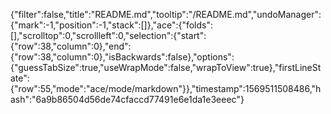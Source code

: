 {"filter":false,"title":"README.md","tooltip":"/README.md","undoManager":{"mark":-1,"position":-1,"stack":[]},"ace":{"folds":[],"scrolltop":0,"scrollleft":0,"selection":{"start":{"row":38,"column":0},"end":{"row":38,"column":0},"isBackwards":false},"options":{"guessTabSize":true,"useWrapMode":false,"wrapToView":true},"firstLineState":{"row":55,"mode":"ace/mode/markdown"}},"timestamp":1569511508486,"hash":"6a9b86504d56de74cfaccd77491e6e1da1e3eeec"}